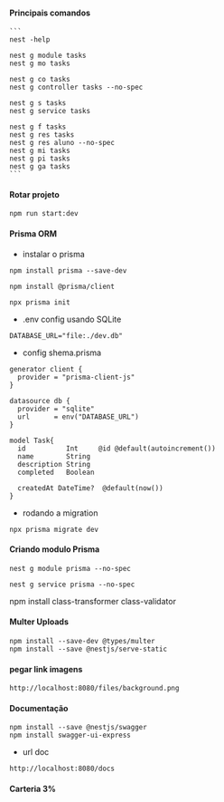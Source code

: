 
#### Principais comandos
    ```
    nest -help

    nest g module tasks
    nest g mo tasks

    nest g co tasks
    nest g controller tasks --no-spec

    nest g s tasks
    nest g service tasks

    nest g f tasks
    nest g res tasks
    nest g res aluno --no-spec
    nest g mi tasks
    nest g pi tasks
    nest g ga tasks
    ```

#### Rotar projeto
    npm run start:dev

#### Prisma ORM

* instalar o prisma

```
npm install prisma --save-dev
```

```
npm install @prisma/client
```

```
npx prisma init
```

* .env config usando SQLite
```
DATABASE_URL="file:./dev.db"
```

* config shema.prisma
```
generator client {
  provider = "prisma-client-js"
}

datasource db {
  provider = "sqlite"
  url      = env("DATABASE_URL")
}

model Task{
  id          Int     @id @default(autoincrement())
  name        String 
  description String
  completed   Boolean

  createdAt DateTime?  @default(now())
}
```

* rodando a migration
```
npx prisma migrate dev
```

#### Criando modulo Prisma
```
nest g module prisma --no-spec
```

```
nest g service prisma --no-spec
```

npm install class-transformer class-validator

#### Multer Uploads
    npm install --save-dev @types/multer
    npm install --save @nestjs/serve-static

#### pegar link imagens
    http://localhost:8080/files/background.png

#### Documentação
    npm install --save @nestjs/swagger
    npm install swagger-ui-express

* url doc
```
http://localhost:8080/docs
```

#### Carteria 3%